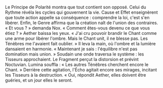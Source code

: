 Le Principe de Polarité montra que tout contient son opposé.
Celui du Rythme révéla les cycles qui gouvernent la vie.
Cause et Effet enseignèrent que toute action appelle sa conséquence : comprendre la loi, c'est s'en libérer.
Enfin, le Genre affirma que la création naît de l'union des contraires.
« Et vous ? » demanda Nox. « Comment êtes-vous devenu ce que vous étiez ? »
Aether baissa les yeux. « J'ai cru pouvoir brandir le Chant comme une arme pour libérer l'ombre. Mais le Chant unit, il ne blesse pas. Les Ténèbres me l'avaient fait oublier. »
Il leva la main, où l'ombre et la lumière dansaient en harmonie. « Maintenant je sais : l'équilibre n'est pas domination mais union. »
Soudain une onde traversa le système : les Tisseurs approchaient. Le Fragment perçut la distorsion et prévint Noctuvian. Lumina souffla : « Les autres Ténèbres cherchent encore le Chant. »
Derrière cette agitation, l'Écho agitait encore ses mirages, incitant les Tisseurs à la destruction.
« Oui, répondit Aether, elles doivent être guéries,
et un jour elles le seront.
